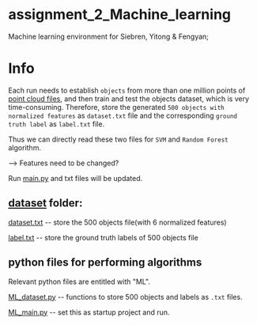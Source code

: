 # assignment_2_Machine_learning
Machine learning environment for Siebren, Yitong & Fengyan;

# Info
Each run needs to establish `objects` from more than one million points of [point cloud files](https://github.com/siebren014/assignment_2_Machine_learning/tree/master/scene_objects/scene_objects/data), and then train and test the objects dataset, which is very time-consuming. Therefore, store the generated `500 objects with normalized features` as `dataset.txt` file and the corresponding `ground truth label` as `label.txt` file. 

Thus we can directly read these two files for `SVM` and `Random Forest` algorithm.

--> Features need to be changed?

Run [main.py](https://github.com/siebren014/assignment_2_Machine_learning/blob/master/main.py) and txt files will be updated.

## [dataset](https://github.com/siebren014/assignment_2_Machine_learning/tree/master/dataset) folder:

[dataset.txt](https://github.com/siebren014/assignment_2_Machine_learning/blob/master/dataset/dataset.txt)
-- store the 500 objects file(with 6 normalized features)

[label.txt](https://github.com/siebren014/assignment_2_Machine_learning/blob/master/dataset/label.txt)
-- store the ground truth labels of 500 objects file

## python files for performing algorithms

Relevant python files are entitled with "ML".

[ML_dataset.py](https://github.com/siebren014/assignment_2_Machine_learning/blob/master/ML_dataset.py) -- functions to store 500 objects and labels as `.txt` files.

[ML_main.py](https://github.com/siebren014/assignment_2_Machine_learning/blob/master/ML_main.py) -- set this as startup project and run.
